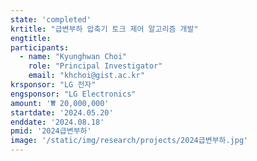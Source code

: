 ```yaml
---
state: 'completed'
krtitle: "급변부하 압축기 토크 제어 알고리즘 개발"
engtitle: 
participants: 
  - name: "Kyunghwan Choi"
    role: "Principal Investigator"
    email: "khchoi@gist.ac.kr"
krsponsor: "LG 전자"
engsponsor: "LG Electronics"
amount: '₩ 20,000,000'
startdate: '2024.05.20'
enddate: '2024.08.18'
pmid: '2024급변부하'
image: '/static/img/research/projects/2024급변부하.jpg'
---
```

